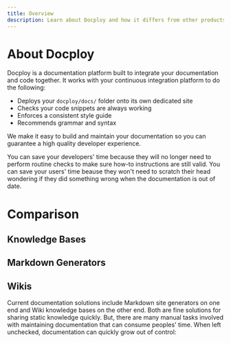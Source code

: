 ```yaml
---
title: Overview
description: Learn about Docploy and how it differs from other products
---
```


# About Docploy

Docploy is a documentation platform built to integrate your documentation and code together. It works with your continuous integration platform to do the following:

- Deploys your `docploy/docs/` folder onto its own dedicated site
- Checks your code snippets are always working
- Enforces a consistent style guide
- Recommends grammar and syntax

We make it easy to build and maintain your documentation so you can guarantee a high quality developer experience.

You can save your developers' time because they will no longer need to perform routine checks to make sure how-to instructions are still valid. You can save your users' time beause they won't need to scratch their head wondering if they did something wrong when the documentation is out of date.

# Comparison

## Knowledge Bases

## Markdown Generators

## Wikis

Current documentation solutions include Markdown site generators on one end and Wiki knowledge bases on the other end. Both are fine solutions for sharing static knowledge quickly. But, there are many manual tasks involved with maintaining documentation that can consume peoples' time. When left unchecked, documentation can quickly grow out of control:
